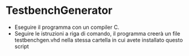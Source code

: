 # TestbenchGenerator
- Eseguire il programma con un compiler C.
- Seguire le istruzioni a riga di comando, il programma creerà un file testbenchgen.vhd nella stessa cartella in cui avete installato questo script
